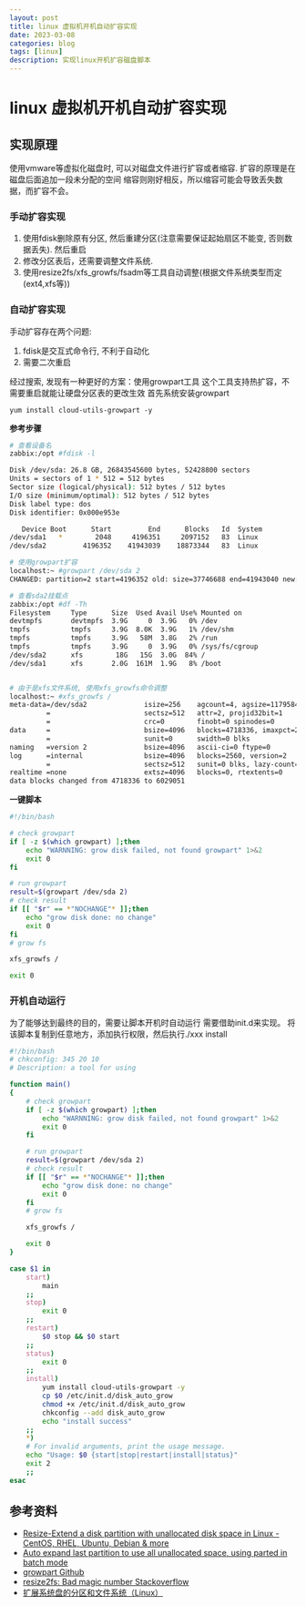 ```yaml
---
layout: post
title: linux 虚拟机开机自动扩容实现
date: 2023-03-08
categories: blog
tags: [linux]
description: 实现linux开机扩容磁盘脚本
---
```


# linux 虚拟机开机自动扩容实现

## 实现原理
使用vmware等虚拟化磁盘时, 可以对磁盘文件进行扩容或者缩容. 扩容的原理是在磁盘后面追加一段未分配的空间
缩容则刚好相反，所以缩容可能会导致丢失数据，而扩容不会。

### 手动扩容实现
1. 使用fdisk删除原有分区, 然后重建分区(注意需要保证起始扇区不能变, 否则数据丢失). 然后重启
2. 修改分区表后，还需要调整文件系统. 
3. 使用resize2fs/xfs_growfs/fsadm等工具自动调整(根据文件系统类型而定(ext4,xfs等))

### 自动扩容实现
手动扩容存在两个问题: 
1. fdisk是交互式命令行, 不利于自动化
2. 需要二次重启

经过搜索, 发现有一种更好的方案：使用growpart工具
这个工具支持热扩容，不需要重启就能让硬盘分区表的更改生效
首先系统安装growpart

`yum install cloud-utils-growpart -y`

**参考步骤**

```bash
# 查看设备名
zabbix:/opt #fdisk -l

Disk /dev/sda: 26.8 GB, 26843545600 bytes, 52428800 sectors
Units = sectors of 1 * 512 = 512 bytes
Sector size (logical/physical): 512 bytes / 512 bytes
I/O size (minimum/optimal): 512 bytes / 512 bytes
Disk label type: dos
Disk identifier: 0x000e953e

   Device Boot      Start         End      Blocks   Id  System
/dev/sda1   *        2048     4196351     2097152   83  Linux
/dev/sda2         4196352    41943039    18873344   83  Linux

# 使用growpart扩容
localhost:~ #growpart /dev/sda 2
CHANGED: partition=2 start=4196352 old: size=37746688 end=41943040 new: size=48232415 end=52428767

# 查看sda2挂载点
zabbix:/opt #df -Th
Filesystem     Type      Size  Used Avail Use% Mounted on
devtmpfs       devtmpfs  3.9G     0  3.9G   0% /dev
tmpfs          tmpfs     3.9G  8.0K  3.9G   1% /dev/shm
tmpfs          tmpfs     3.9G   58M  3.8G   2% /run
tmpfs          tmpfs     3.9G     0  3.9G   0% /sys/fs/cgroup
/dev/sda2      xfs        18G   15G  3.0G  84% /
/dev/sda1      xfs       2.0G  161M  1.9G   8% /boot


# 由于是xfs文件系统, 使用xfs_growfs命令调整
localhost:~ #xfs_growfs /
meta-data=/dev/sda2              isize=256    agcount=4, agsize=1179584 blks
         =                       sectsz=512   attr=2, projid32bit=1
         =                       crc=0        finobt=0 spinodes=0
data     =                       bsize=4096   blocks=4718336, imaxpct=25
         =                       sunit=0      swidth=0 blks
naming   =version 2              bsize=4096   ascii-ci=0 ftype=0
log      =internal               bsize=4096   blocks=2560, version=2
         =                       sectsz=512   sunit=0 blks, lazy-count=1
realtime =none                   extsz=4096   blocks=0, rtextents=0
data blocks changed from 4718336 to 6029051
```

**一键脚本**
```bash
#!/bin/bash 

# check growpart
if [ -z $(which growpart) ];then
    echo "WARNNING: grow disk failed, not found growpart" 1>&2
    exit 0
fi

# run growpart 
result=$(growpart /dev/sda 2)
# check result 
if [[ "$r" == *"NOCHANGE"* ]];then
    echo "grow disk done: no change"
    exit 0
fi 
# grow fs

xfs_growfs /

exit 0
```

### 开机自动运行
为了能够达到最终的目的，需要让脚本开机时自动运行
需要借助init.d来实现。 将该脚本复制到任意地方，添加执行权限，然后执行./xxx install
```bash
#!/bin/bash
# chkconfig: 345 20 10
# Description: a tool for using 

function main()
{
    # check growpart
    if [ -z $(which growpart) ];then
        echo "WARNNING: grow disk failed, not found growpart" 1>&2
        exit 0
    fi

    # run growpart 
    result=$(growpart /dev/sda 2)
    # check result 
    if [[ "$r" == *"NOCHANGE"* ]];then
        echo "grow disk done: no change"
        exit 0
    fi 
    # grow fs

    xfs_growfs /

    exit 0
}

case $1 in
    start)
        main
    ;;
    stop)
        exit 0
    ;;
    restart)
        $0 stop && $0 start
    ;;
    status)
        exit 0
    ;;
    install)
        yum install cloud-utils-growpart -y
        cp $0 /etc/init.d/disk_auto_grow
        chmod +x /etc/init.d/disk_auto_grow
        chkconfig --add disk_auto_grow
        echo "install success"
    ;;
    *)
    # For invalid arguments, print the usage message.
    echo "Usage: $0 {start|stop|restart|install|status}"
    exit 2
    ;;
esac
```



## 参考资料
- [Resize-Extend a disk partition with unallocated disk space in Linux - CentOS, RHEL, Ubuntu, Debian & more](https://www.ryadel.com/en/resize-extend-disk-partition-unallocated-disk-space-linux-centos-rhel-ubuntu-debian/)
- [Auto expand last partition to use all unallocated space, using parted in batch mode](https://unix.stackexchange.com/questions/373063/auto-expand-last-partition-to-use-all-unallocated-space-using-parted-in-batch-m)
- [growpart Github](https://github.com/canonical/cloud-utils/blob/main/bin/growpart)
- [resize2fs: Bad magic number Stackoverflow](https://stackoverflow.com/questions/26305376/resize2fs-bad-magic-number-in-super-block-while-trying-to-open)
- [扩展系统盘的分区和文件系统（Linux）](https://support.huaweicloud.com/usermanual-evs/evs_01_0072.html#section2)